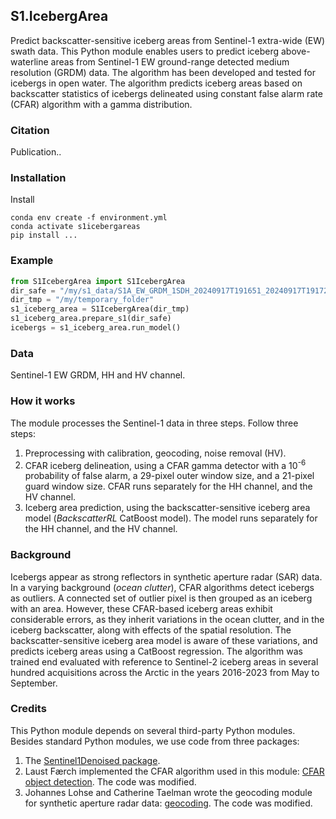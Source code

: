 ## S1.IcebergArea
Predict backscatter-sensitive iceberg areas from Sentinel-1 extra-wide (EW) swath data. This Python module enables users to predict iceberg above-waterline areas from Sentinel-1 EW ground-range detected medium resolution (GRDM) data. The algorithm has been developed and tested for icebergs in open water. The algorithm predicts iceberg areas based on backscatter statistics of icebergs delineated using constant false alarm rate (CFAR) algorithm with a gamma distribution.

### Citation
Publication..

### Installation
Install 

```shell
conda env create -f environment.yml
conda activate s1icebergareas
pip install ...
```

### Example
```python
from S1IcebergArea import S1IcebergArea
dir_safe = "/my/s1_data/S1A_EW_GRDM_1SDH_20240917T191651_20240917T191725_055709_06CDC8_7EF4.SAFE"  # unzipped
dir_tmp = "/my/temporary_folder"
s1_iceberg_area = S1IcebergArea(dir_tmp)
s1_iceberg_area.prepare_s1(dir_safe)
icebergs = s1_iceberg_area.run_model()
```
### Data
Sentinel-1 EW GRDM, HH and HV channel.

### How it works
The module processes the Sentinel-1 data in three steps. Follow three steps:
1. Preprocessing with calibration, geocoding, noise removal (HV).
2. CFAR iceberg delineation, using a CFAR gamma detector with a 10<sup>-6</sup> probability of false alarm, a 29-pixel outer window size, and a 21-pixel guard window size. CFAR runs separately for the HH channel, and the HV channel.
3. Iceberg area prediction, using the backscatter-sensitive iceberg area model (*BackscatterRL* CatBoost model). The model runs separately for the HH channel, and the HV channel.

### Background
Icebergs appear as strong reflectors in synthetic aperture radar (SAR) data. In a varying background (*ocean clutter*), CFAR algorithms detect icebergs as outliers. A connected set of outlier pixel is then grouped as an iceberg with an area. However, these CFAR-based iceberg areas exhibit considerable errors, as they inherit variations in the ocean clutter, and in the iceberg backscatter, along with effects of the spatial resolution. The backscatter-sensitive iceberg area model is aware of these variations, and predicts iceberg areas using a CatBoost regression. The algorithm was trained end evaluated with reference to Sentinel-2 iceberg areas in several hundred acquisitions across the Arctic in the years 2016-2023 from May to September. 

### Credits
This Python module depends on several third-party Python modules. Besides standard Python modules, we use code from three packages:
1. The [Sentinel1Denoised package](https://github.com/nansencenter/sentinel1denoised/blob/master/README.md).
2. Laust Færch implemented the CFAR algorithm used in this module: [CFAR object detection](https://github.com/LaustFaerch/cfar-object-detection). The code was modified.
3. Johannes Lohse and Catherine Taelman wrote the geocoding module for synthetic aperture radar data: [geocoding](). The code was modified.
